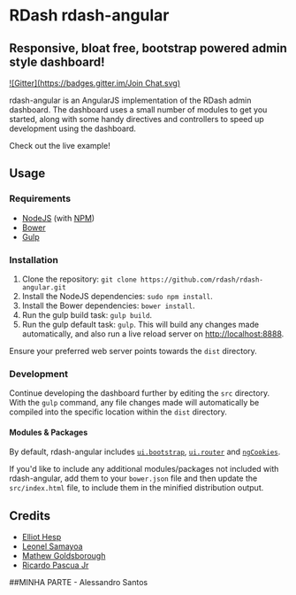 # RDash rdash-angular
## Responsive, bloat free, bootstrap powered admin style dashboard!
[![Gitter](https://badges.gitter.im/Join Chat.svg)](https://gitter.im/rdash/rdash-angular?utm_source=badge&utm_medium=badge&utm_campaign=pr-badge&utm_content=badge)

rdash-angular is an AngularJS implementation of the RDash admin dashboard. The dashboard uses a small number of modules to get you started, along with some handy directives and controllers to speed up development using the dashboard.

Check out the live example!

## Usage
### Requirements
* [NodeJS](http://nodejs.org/) (with [NPM](https://www.npmjs.org/))
* [Bower](http://bower.io)
* [Gulp](http://gulpjs.com)

### Installation
1. Clone the repository: `git clone https://github.com/rdash/rdash-angular.git`
2. Install the NodeJS dependencies: `sudo npm install`.
3. Install the Bower dependencies: `bower install`.
4. Run the gulp build task: `gulp build`.
5. Run the gulp default task: `gulp`. This will build any changes made automatically, and also run a live reload server on [http://localhost:8888](http://localhost:8888).

Ensure your preferred web server points towards the `dist` directory.

### Development
Continue developing the dashboard further by editing the `src` directory. With the `gulp` command, any file changes made will automatically be compiled into the specific location within the `dist` directory.

#### Modules & Packages
By default, rdash-angular includes [`ui.bootstrap`](http://angular-ui.github.io/bootstrap/), [`ui.router`](https://github.com/angular-ui/ui-router) and [`ngCookies`](https://docs.angularjs.org/api/ngCookies). 

If you'd like to include any additional modules/packages not included with rdash-angular, add them to your `bower.json` file and then update the `src/index.html` file, to include them in the minified distribution output.

## Credits
* [Elliot Hesp](https://github.com/Ehesp)
* [Leonel Samayoa](https://github.com/lsamayoa)
* [Mathew Goldsborough](https://github.com/mgoldsborough)
* [Ricardo Pascua Jr](https://github.com/rdpascua)



##MINHA PARTE - Alessandro Santos
<!-- 
    Na hora de distribuir tem que fazer o seguinte na raiz da pasta ($ xxxx/rdash-teste):
    1) Apagar a pasta de build:
      rm -Rf dist/

    2) apagar o arquivo minificado de produção
      rm -Rf dashboard.min.js 

    3) comentar as linhas de script abaixo: da module.js até a widget.js
    
    4) Liberar a linha do dashboard.min.js

    5) gerar o build
      ./node_modules/.bin/gulp build

    6) copiar o arquivo minificado da pasta dist para a pasta js para fazer um teste final  
       cp dist/js/dashboard.min.js .
 -->

 <!-- <script type="text/javascript" src="js/dashboard.min.js"></script> -->

  <!-- Custom Scripts -->
  <script type="text/javascript" src="js/module.js"></script>
  <script type="text/javascript" src="js/routes.js"></script>
  <script type="text/javascript" src="js/controllers/master-ctrl.js"></script>
  <script type="text/javascript" src="js/controllers/alert-ctrl.js"></script>
  
  <script type="text/javascript" src="js/directives/loading.js"></script>
  <script type="text/javascript" src="js/directives/widget-body.js"></script>
  <script type="text/javascript" src="js/directives/widget-footer.js"></script>
  <script type="text/javascript" src="js/directives/widget-header.js"></script>
  <script type="text/javascript" src="js/directives/widget.js"></script>
